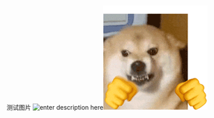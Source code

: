 测试图片
![enter description here](https://mail.qq.com/cgi-bin/viewfile?f=B68FE730A46BAA32E42CB1B3DE8BD7453E08F686EF9286C49E0B0944BF52D77BF58FDD844B5DC9833D73C5B09180982A9CA2F914BFCE36BE1ABB43CBC2D5701BDCD326B851685C04291D27544B529DB3862505AB7FCEB3BF3A07E1A9DA770160&mailid=ZL0024_ajLNtcOM60Uuoj0A81aRQbc&sid=Zj56ew0h4U_KsyxN&net=889192575)![enter description here](./images/(CCIP)9JRYI}VXXM~9AZ5O6.gif)